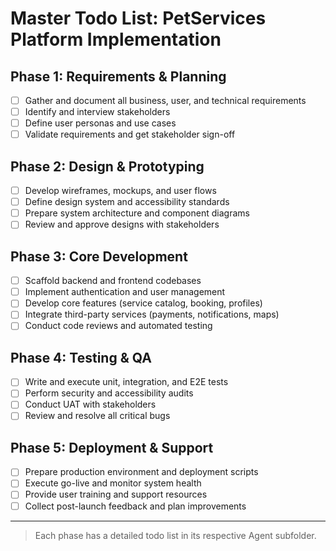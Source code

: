 # Master Todo List: PetServices Platform Implementation

## Phase 1: Requirements & Planning
- [ ] Gather and document all business, user, and technical requirements
- [ ] Identify and interview stakeholders
- [ ] Define user personas and use cases
- [ ] Validate requirements and get stakeholder sign-off

## Phase 2: Design & Prototyping
- [ ] Develop wireframes, mockups, and user flows
- [ ] Define design system and accessibility standards
- [ ] Prepare system architecture and component diagrams
- [ ] Review and approve designs with stakeholders

## Phase 3: Core Development
- [ ] Scaffold backend and frontend codebases
- [ ] Implement authentication and user management
- [ ] Develop core features (service catalog, booking, profiles)
- [ ] Integrate third-party services (payments, notifications, maps)
- [ ] Conduct code reviews and automated testing

## Phase 4: Testing & QA
- [ ] Write and execute unit, integration, and E2E tests
- [ ] Perform security and accessibility audits
- [ ] Conduct UAT with stakeholders
- [ ] Review and resolve all critical bugs

## Phase 5: Deployment & Support
- [ ] Prepare production environment and deployment scripts
- [ ] Execute go-live and monitor system health
- [ ] Provide user training and support resources
- [ ] Collect post-launch feedback and plan improvements

---

> Each phase has a detailed todo list in its respective Agent subfolder.

